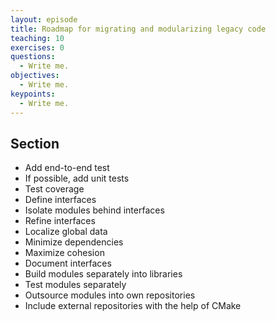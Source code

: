 ```yaml
---
layout: episode
title: Roadmap for migrating and modularizing legacy code
teaching: 10
exercises: 0
questions:
  - Write me.
objectives:
  - Write me.
keypoints:
  - Write me.
---
```


## Section

- Add end-to-end test
- If possible, add unit tests
- Test coverage
- Define interfaces
- Isolate modules behind interfaces
- Refine interfaces
- Localize global data
- Minimize dependencies
- Maximize cohesion
- Document interfaces
- Build modules separately into libraries
- Test modules separately
- Outsource modules into own repositories
- Include external repositories with the help of CMake
